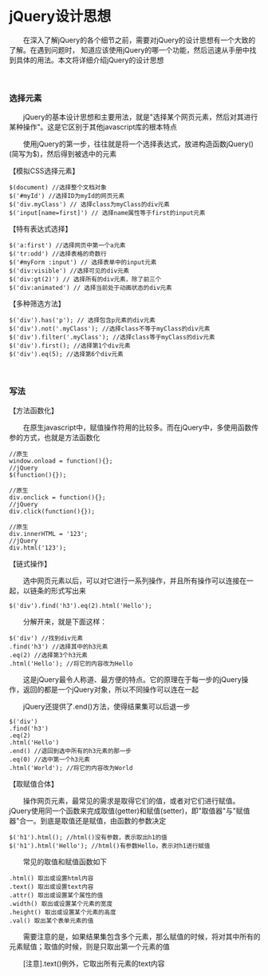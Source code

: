 # jQuery设计思想

　　在深入了解jQuery的各个细节之前，需要对jQuery的设计思想有一个大致的了解。在遇到问题时， 知道应该使用jQuery的哪一个功能，然后迅速从手册中找到具体的用法。本文将详细介绍jQuery的设计思想

&nbsp;

### 选择元素

　　jQuery的基本设计思想和主要用法，就是"选择某个网页元素，然后对其进行某种操作"。这是它区别于其他javascript库的根本特点

　　使用jQuery的第一步，往往就是将一个选择表达式，放进构造函数jQuery()(简写为$)，然后得到被选中的元素

【模拟CSS选择元素】

```
$(document) //选择整个文档对象
$('#myId') //选择ID为myId的网页元素
$('div.myClass') // 选择class为myClass的div元素
$('input[name=first]') // 选择name属性等于first的input元素
```

【特有表达式选择】

```
$('a:first') //选择网页中第一个a元素
$('tr:odd') //选择表格的奇数行
$('#myForm :input') // 选择表单中的input元素
$('div:visible') //选择可见的div元素
$('div:gt(2)') // 选择所有的div元素，除了前三个
$('div:animated') // 选择当前处于动画状态的div元素
```

【多种筛选方法】

```
$('div').has('p'); // 选择包含p元素的div元素
$('div').not('.myClass'); //选择class不等于myClass的div元素
$('div').filter('.myClass'); //选择class等于myClass的div元素
$('div').first(); //选择第1个div元素
$('div').eq(5); //选择第6个div元素
```

&nbsp;

### 写法

【方法函数化】

　　在原生javascript中，赋值操作符用的比较多。而在jQuery中，多使用函数传参的方式，也就是方法函数化

```
//原生
window.onload = function(){};
//jQuery
$(function(){});

//原生
div.onclick = function(){};
//jQuery
div.click(function(){});

//原生
div.innerHTML = '123';
//jQuery
div.html('123');
```

【链式操作】

　　选中网页元素以后，可以对它进行一系列操作，并且所有操作可以连接在一起，以链条的形式写出来

```
$('div').find('h3').eq(2).html('Hello');
```

　　分解开来，就是下面这样：

```
$('div') //找到div元素
.find('h3') //选择其中的h3元素
.eq(2) //选择第3个h3元素
.html('Hello'); //将它的内容改为Hello
```

　　这是jQuery最令人称道、最方便的特点。它的原理在于每一步的jQuery操作，返回的都是一个jQuery对象，所以不同操作可以连在一起

　　jQuery还提供了.end()方法，使得结果集可以后退一步

```
$('div')
.find('h3')
.eq(2)
.html('Hello')
.end() //退回到选中所有的h3元素的那一步
.eq(0) //选中第一个h3元素
.html('World'); //将它的内容改为World
```

【取赋值合体】

　　操作网页元素，最常见的需求是取得它们的值，或者对它们进行赋值。jQuery使用同一个函数来完成取值(getter)和赋值(setter)，即"取值器"与"赋值器"合一。到底是取值还是赋值，由函数的参数决定

```
$('h1').html(); //html()没有参数，表示取出h1的值
$('h1').html('Hello'); //html()有参数Hello，表示对h1进行赋值
```

　　常见的取值和赋值函数如下

```
.html() 取出或设置html内容
.text() 取出或设置text内容
.attr() 取出或设置某个属性的值
.width() 取出或设置某个元素的宽度
.height() 取出或设置某个元素的高度
.val() 取出某个表单元素的值
```

　　需要注意的是，如果结果集包含多个元素，那么赋值的时候，将对其中所有的元素赋值；取值的时候，则是只取出第一个元素的值

　　[注意].text()例外，它取出所有元素的text内容